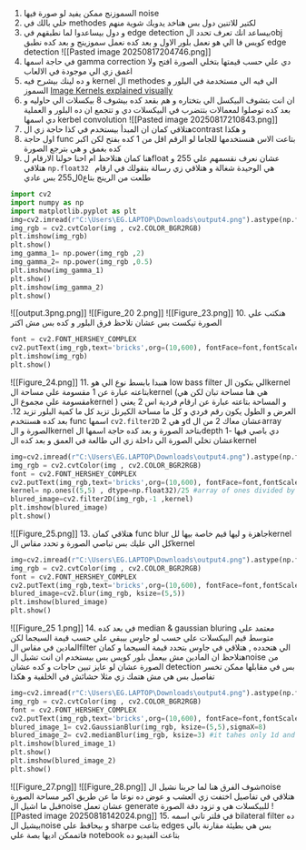 1. السموزنج ممكن يفيد لو صورة فيها noise
2. خلي بالك في methodes  لكتير للاتنين دول بس هناخد يدوبك شوية منهم
3. و دول بيساعدوا لما نطبقهم في edge detection بيساعد انك تعرف تحدد الobj  كويس فا الي هو نعمل بلور الاول و بعد كده نعمل سموزينج و بعد كده نطبق edge detection 
![[Pasted image 20250817204746.png]]
4. في حاجة اسمها gamma correction  دي علي حسب قيمتها بتخلي الصورة افتح ولا اغمق زي الي موجودة في الالعاب 
5. و ده لينك بيشرح فيه kernel  ال methodes  الي فيه الي مستخدمة في البلور و السموز [Image Kernels explained visually](https://setosa.io/ev/image-kernels/)
6. ان انت بتشوف البيكسل الي بتختاره و هم بقعد كده بيشوف 8 بيكسلات الي حاوليه و بعد كده توصلوا لمعمالات بتتضرب في البيكسلات دي و تتجمع ان ده البلور و العملية دي اسمها kerbel convolution
![[Pasted image 20250817210843.png]]
7. هتلاقي كمان ان المبدأ بيستخدم في كذا حاجة زي الcontrast و هكذا
8. اول حاجة func  بتاعت الاس هنستخدمها للجاما لو الرقم اقل من 1 كده بفتح لكن اكبر كده بغمق و هي بترجع الصورة 
9. هنا كمان هتلاحظ ام احنا حولنا الارقام لfloat  عشان نعرف نقسمهم علي 255  و هتلاقي `np.float32 ` هي الوحيدة شغالة و هتلاقي زي رسالة بتقولك في ارقام طلعت من الرينج بتاع0ل255 بس عادي
```python
import cv2
import numpy as np
import matplotlib.pyplot as plt
img=cv2.imread(r"C:\Users\EG.LAPTOP\Downloads\output4.png").astype(np.float32)/255
img_rgb = cv2.cvtColor(img , cv2.COLOR_BGR2RGB)
plt.imshow(img_rgb)
plt.show()
img_gamma_1= np.power(img_rgb ,2)
img_gamma_2= np.power(img_rgb ,0.5)
plt.imshow(img_gamma_1)
plt.show()
plt.imshow(img_gamma_2) 
plt.show()
```
![[output.3png.png]]
![[Figure_20 2.png]]
![[Figure_23.png]]
10. هنكتب علي الصورة تيكست بس عشان تلاحظ فرق البلور و كده بس مش اكتر
```python
font = cv2.FONT_HERSHEY_COMPLEX
cv2.putText(img_rgb,text='bricks',org=(10,600), fontFace=font,fontScale= 8,color=(255,0,0),thickness=4)
plt.imshow(img_rgb)
plt.show()
```
![[Figure_24.png]]
11. هنبدا بابسط نوع الي هو low bass filter  الي بتكون الkernel  بتاعته عبارة عن 1 مقسومة علي  مساحة الkernel (هي هنا مساحة تبان لكن هي مقسومة علي مجموع الkernel ) و المساحة بتاعته عبارة عن ارقام فردية اس 2 يعني العرض و الطول يكون رقم فردي و كل ما مساحة الكيرنل تزيد كل ما كمية البلور تزيد
12. بعد كده هسنتخدم func  اسمها `cv2.filter2D` و هي 2d  عشان معاك 2 من الarray الصورة و الkernel بتاخد الصورة و بعد كده حاجة اسمها الdepth  دي باصي فيها -1 عشان تخلي الصورة الي داخلة زي الي طالعة في العمق  و بعد كده الkernel
```python
img=cv2.imread(r"C:\Users\EG.LAPTOP\Downloads\output4.png").astype(np.float32)/255
img_rgb = cv2.cvtColor(img , cv2.COLOR_BGR2RGB)
font = cv2.FONT_HERSHEY_COMPLEX
cv2.putText(img_rgb,text='bricks',org=(10,600), fontFace=font,fontScale= 8,color=(255,0,0),thickness=4)
kernel= np.ones((5,5) , dtype=np.float32)/25 #array of ones divided by sum of elements
blured_image=cv2.filter2D(img_rgb,-1 ,kernel)
plt.imshow(blured_image)
plt.show()
```
![[Figure_25.png]]
13. هتلاقي كمان func blur  جاهزة و ليها قيم خاصة بيها للkernel  كل الي عليك بس تباصي الصورة و تحدد مقاس الkernel 
```python
img=cv2.imread(r"C:\Users\EG.LAPTOP\Downloads\output4.png").astype(np.float32)/255
img_rgb = cv2.cvtColor(img , cv2.COLOR_BGR2RGB)
font = cv2.FONT_HERSHEY_COMPLEX
cv2.putText(img_rgb,text='bricks',org=(10,600), fontFace=font,fontScale= 8,color=(255,0,0),thickness=4)
blured_image=cv2.blur(img_rgb, ksize=(5,5))
plt.imshow(blured_image)
plt.show()
```
![[Figure_25 1.png]]
14. في بعد كده median & gaussian bluring  معتمد علي متوسط قيم البيكسلات علي حسب لو جاوس بيبقي علي حسب  قيمة السيجما لكن المادين في مقاس الfilter الي هتحدده , هتلاقي في جاوس بتحدد قيمة السيجما و كمان هتلاحظ ان المادين مش بيعمل بلور كويس بس بيستخدم ان انت تشيل الnoise  من الصورة عشان لو عايز تبين حاجات و كده عشان detection بس في مقابلها ممكن تخسر تفاصيل بس هي مش هتمك زي مثلا حشائش في الخلفية و هكذا
```python
img=cv2.imread(r"C:\Users\EG.LAPTOP\Downloads\output4.png").astype(np.float32)/255
img_rgb = cv2.cvtColor(img , cv2.COLOR_BGR2RGB)
font = cv2.FONT_HERSHEY_COMPLEX
cv2.putText(img_rgb,text='bricks',org=(10,600), fontFace=font,fontScale= 8,color=(255,0,0),thickness=4)
blured_image_1= cv2.GaussianBlur(img_rgb, ksize=(5,5),sigmaX=8)
blured_image_2= cv2.medianBlur(img_rgb, ksize=3) #it tahes only 1d and powerd it to 2
plt.imshow(blured_image_1)
plt.show()
plt.imshow(blured_image_2)
plt.show()
```
![[Figure_27.png]]
![[Figure_28.png]]
شوف الفرق هنا لما جربنا نشيل الnoise  هتلاقي في تفاصيل اختفت زي العشب و عوض ده نوعا ما عن طريق اكبر مساحة الصورة قبل ما اشيل الnoise عشان تعمل generate للبيكسلات هي و تزود دقة الصورة 
![[Pasted image 20250818142024.png]]
15. في فلتر تاني اسمه bilateral filter  ده بيشيل الnoise  و بيحافظ علي sharpe  بتاعت edges  بس هي بطيئة مقارنة بالي فاتممكن اديها بصة علي notebook  بتاعت الفيديو ده 



 